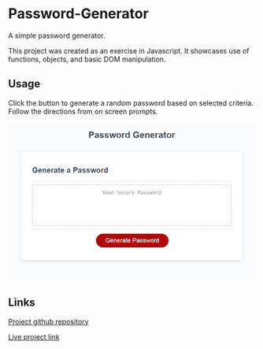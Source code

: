 # Password-Generator



A simple password generator.

This project was created as an exercise in Javascript. It showcases use of functions, objects, and basic DOM manipulation. 

## Usage

Click the button to generate a random password based on selected criteria. Follow the directions from on screen prompts.



![Main Page Demo](./PasswordGenerator.png)



## Links

[Project github repository](https://github.com/Athear/Password-Generator) 

[Live project link](https://athear.github.io/Password-Generator/)